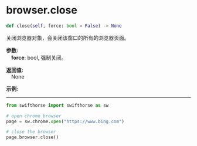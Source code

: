
# browser.close

```python
def close(self, force: bool = False) -> None
```  

关闭浏览器对象，会关闭该窗口的所有的浏览器页面。

**参数:**  
    &emsp;**force**: bool, 强制关闭。    

**返回值:**  
    &emsp;None

**示例:**
***
```python
from swifthorse import swifthorse as sw

# open chrome browser
page = sw.chrome.open("https://www.bing.com")

# close the browser
page.browser.close()

```